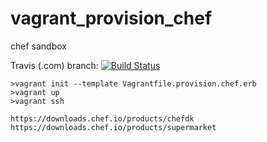 # vagrant_provision_chef
chef sandbox

Travis (.com)  branch:
[![Build Status](https://travis-ci.com/githubfoam/vagrant_provision_chef.svg?branch=master)](https://travis-ci.com/githubfoam/vagrant_provision_chef)  

~~~~
>vagrant init --template Vagrantfile.provision.chef.erb
>vagrant up 
>vagrant ssh 

https://downloads.chef.io/products/chefdk
https://downloads.chef.io/products/supermarket
~~~~